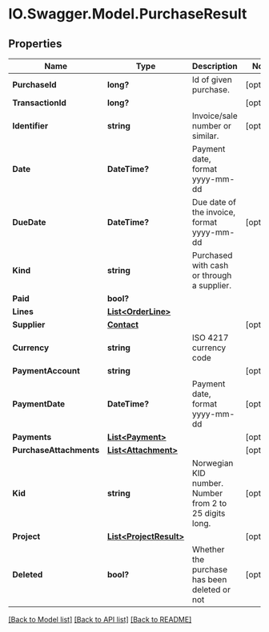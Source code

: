# IO.Swagger.Model.PurchaseResult

## Properties

Name | Type | Description | Notes
------------ | ------------- | ------------- | -------------
**PurchaseId** | **long?** | Id of given purchase. | [optional]
**TransactionId** | **long?** |  | [optional]
**Identifier** | **string** | Invoice/sale number or similar. | [optional]
**Date** | **DateTime?** | Payment date, format yyyy-mm-dd |
**DueDate** | **DateTime?** | Due date of the invoice, format yyyy-mm-dd | [optional]
**Kind** | **string** | Purchased with cash or through a supplier. |
**Paid** | **bool?** |  |
**Lines** | [**List&lt;OrderLine&gt;**](OrderLine.md) |  |
**Supplier** | [**Contact**](Contact.md) |  | [optional]
**Currency** | **string** | ISO 4217 currency code |
**PaymentAccount** | **string** |  | [optional]
**PaymentDate** | **DateTime?** | Payment date, format yyyy-mm-dd | [optional]
**Payments** | [**List&lt;Payment&gt;**](Payment.md) |  | [optional]
**PurchaseAttachments** | [**List&lt;Attachment&gt;**](Attachment.md) |  | [optional]
**Kid** | **string** | Norwegian KID number. Number from 2 to 25 digits long. | [optional]
**Project** | [**List&lt;ProjectResult&gt;**](ProjectResult.md) |  | [optional]
**Deleted** | **bool?** | Whether the purchase has been deleted or not | [optional]

[[Back to Model list]](../README.md#documentation-for-models) [[Back to API list]](../README.md#documentation-for-api-endpoints) [[Back to README]](../README.md)

